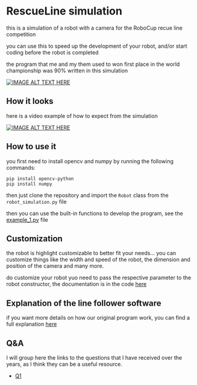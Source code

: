 # RescueLine simulation

this is a simulation of a robot with a camera for the RoboCup recue line competition

you can use this to speed up the development of your robot, and/or start coding before the robot is completed


the program that me and my them used to won first place in the world championship was 90% written in this simulation

[![IMAGE ALT TEXT HERE](https://img.youtube.com/vi/WPVMSKnJaNo/0.jpg)](https://www.youtube.com/watch?v=WPVMSKnJaNo)

## How it looks

here is a video example of how to expect from the simulation

[![IMAGE ALT TEXT HERE](https://img.youtube.com/vi/lHfZ9TxOEeg/0.jpg)](https://www.youtube.com/watch?v=lHfZ9TxOEeg)

## How to use it

you first need to install opencv and numpy by running the following commands:

```
pip install opencv-python
pip install numpy
```

then just clone the repository and import the `Robot` class from the `robot_simulation.py` file

then you can use the built-in functions to develop the program, see the [example_1.py](examples/example_1.py) file

## Customization

the robot is highlight customizable to better fit your needs...
you can customize things like the width and speed of the robot, the dimension and position of the camera and many more.

do customize your robot yuo need to pass the respective parameter to the robot constructor, the documentation is in the code [here](https://github.com/lucaSartore/Robocup-Rescue-Line-simulation/blob/main/src/robot_simulation.py#L165)

## Explanation of the line follower software

if you want more details on how our original program work, you can find a full explanation [here](https://github.com/lucaSartore/Robocup-Rescue-Line-simulation/blob/main/line_follower_program.pdf)

## Q&A

I will group here the links to the questions that I have received over the years, as I think they can be a useful resource.
 - [Q1](https://github.com/lucaSartore/Robocup-Rescue-Line-simulation/commit/b3b0412ee70901355aadf3aa3821dead05e23a04)
